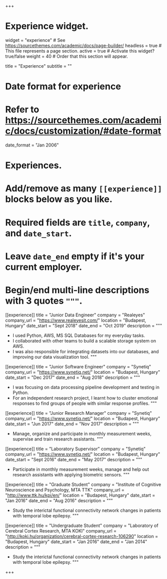 +++
# Experience widget.
widget = "experience"  # See https://sourcethemes.com/academic/docs/page-builder/
headless = true  # This file represents a page section.
active = true  # Activate this widget? true/false
weight = 40  # Order that this section will appear.

title = "Experience"
subtitle = ""

# Date format for experience
#   Refer to https://sourcethemes.com/academic/docs/customization/#date-format
date_format = "Jan 2006"

# Experiences.
#   Add/remove as many `[[experience]]` blocks below as you like.
#   Required fields are `title`, `company`, and `date_start`.
#   Leave `date_end` empty if it's your current employer.
#   Begin/end multi-line descriptions with 3 quotes `"""`.
[[experience]]
  title = "Junior Data Engineer"
  company = "Realeyes"
  company_url = "https://www.realeyesit.com/"
  location = "Budapest, Hungary"
  date_start = "Sept 2018"
  date_end = "Oct 2019"
  description = """
  * I used Python, AWS, MS SQL Databases for my everyday tasks.
  * I collaborated with other teams to build a scalable storage system on AWS.
  * I was also responsible for integrating datasets into our databases, 
  and improving our data visualization tool.
  """

[[experience]]
  title = "Junior Software Engineer"
  company = "Synetiq"
  company_url = "https://www.synetiq.net/"
  location = "Budapest, Hungary"
  date_start = "Dec 2017"
  date_end = "Aug 2018"
  description = """
  * I was focusing on data processing pipeline development and testing in Python.
  * For an independent research project, 
  I learnt how to cluster emotional responses to find groups of people 
  with similar response profiles.
  """
  
  [[experience]]
  title = "Junior Research Manager"
  company = "Synetiq"
  company_url = "https://www.synetiq.net/"
  location = "Budapest, Hungary"
  date_start = "Jun 2017"
  date_end = "Nov 2017"
  description = """
  * Manage, organize and participate in monthly measurement weeks, 
  supervise and train research assistants.
  """
  
  [[experience]]
  title = "Laboratory Supervisor"
  company = "Synetiq"
  company_url = "https://www.synetiq.net/"
  location = "Budapest, Hungary"
  date_start = "Sept 2016"
  date_end = "May 2017"
  description = """
  * Participate in monthly measurement weeks, manage and help out 
  research assistants with applying biometric sensors.
  """
  
  [[experience]]
  title = "Graduate Student"
  company = "Institute of Cognitive Neuroscience and Psychology, MTA TTK"
  company_url = "http://www.ttk.hu/kpi/en/"
  location = "Budapest, Hungary"
  date_start = "Jan 2016"
  date_end = "Aug 2016"
  description = """
  *  Study the interictal functional connectivity network changes in 
  patients with temporal lobe epilepsy.
  """
  
   [[experience]]
  title = "Undergraduate Student"
  company = "Laboratory of Cerebral Cortex Research, MTA KOKI"
  company_url = "http://koki.hu/organization/cerebral-cortex-research-106290"
  location = "Budapest, Hungary"
  date_start = "Jan 2016"
  date_end = "Jan 2014"
  description = """
  *  Study the interictal functional connectivity network changes in 
  patients with temporal lobe epilepsy.
  """

+++
